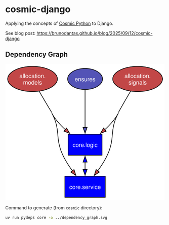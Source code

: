 # cosmic-django

Applying the concepts of [Cosmic Python](https://www.cosmicpython.com/) to Django.

See blog post: https://brunodantas.github.io/blog/2025/09/12/cosmic-django


## Dependency Graph

![](dependency_graph.svg)

Command to generate (from `cosmic` directory):

```bash
uv run pydeps core -o ../dependency_graph.svg
```
